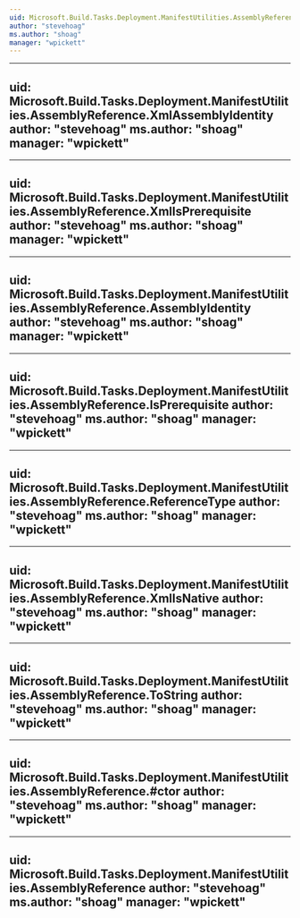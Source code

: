 ```yaml
---
uid: Microsoft.Build.Tasks.Deployment.ManifestUtilities.AssemblyReference.#ctor(System.String)
author: "stevehoag"
ms.author: "shoag"
manager: "wpickett"
---
```


---
uid: Microsoft.Build.Tasks.Deployment.ManifestUtilities.AssemblyReference.XmlAssemblyIdentity
author: "stevehoag"
ms.author: "shoag"
manager: "wpickett"
---

---
uid: Microsoft.Build.Tasks.Deployment.ManifestUtilities.AssemblyReference.XmlIsPrerequisite
author: "stevehoag"
ms.author: "shoag"
manager: "wpickett"
---

---
uid: Microsoft.Build.Tasks.Deployment.ManifestUtilities.AssemblyReference.AssemblyIdentity
author: "stevehoag"
ms.author: "shoag"
manager: "wpickett"
---

---
uid: Microsoft.Build.Tasks.Deployment.ManifestUtilities.AssemblyReference.IsPrerequisite
author: "stevehoag"
ms.author: "shoag"
manager: "wpickett"
---

---
uid: Microsoft.Build.Tasks.Deployment.ManifestUtilities.AssemblyReference.ReferenceType
author: "stevehoag"
ms.author: "shoag"
manager: "wpickett"
---

---
uid: Microsoft.Build.Tasks.Deployment.ManifestUtilities.AssemblyReference.XmlIsNative
author: "stevehoag"
ms.author: "shoag"
manager: "wpickett"
---

---
uid: Microsoft.Build.Tasks.Deployment.ManifestUtilities.AssemblyReference.ToString
author: "stevehoag"
ms.author: "shoag"
manager: "wpickett"
---

---
uid: Microsoft.Build.Tasks.Deployment.ManifestUtilities.AssemblyReference.#ctor
author: "stevehoag"
ms.author: "shoag"
manager: "wpickett"
---

---
uid: Microsoft.Build.Tasks.Deployment.ManifestUtilities.AssemblyReference
author: "stevehoag"
ms.author: "shoag"
manager: "wpickett"
---
